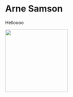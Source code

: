 # Arne Samson

Helloooo

<img src="https://avatars.githubusercontent.com/u/97042812?v=4" width="200" height="200" />
